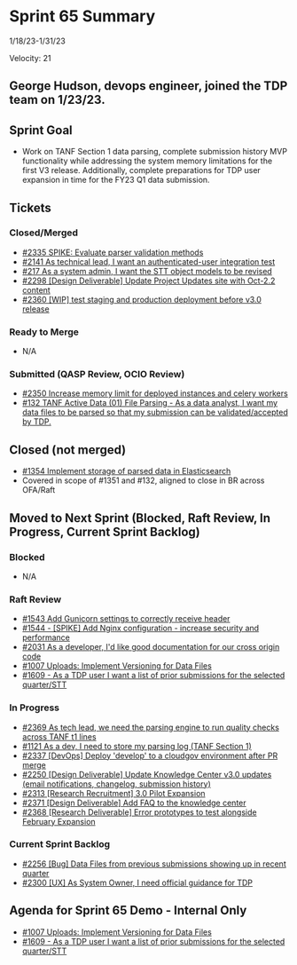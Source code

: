 
# Sprint 65 Summary
1/18/23-1/31/23

Velocity: 21
## George Hudson, devops engineer, joined the TDP team on 1/23/23.  
## Sprint Goal
* Work on TANF Section 1 data parsing, complete submission history MVP functionality while addressing the system memory limitations for the first V3 release. Additionally, complete preparations for TDP user expansion in time for the FY23 Q1 data submission.
 

## Tickets
### Closed/Merged
* [#2335 SPIKE: Evaluate parser validation methods](https://github.com/raft-tech/TANF-app/issues/2335)
* [#2141 As technical lead, I want an authenticated-user integration test](https://github.com/raft-tech/TANF-app/issues/2141)
* [#217 As a system admin, I want the STT object models to be revised](https://github.com/raft-tech/TANF-app/issues/217)
* [#2298 [Design Deliverable] Update Project Updates site with Oct-2.2 content](https://github.com/raft-tech/TANF-app/issues/2298)
* [#2360 [WIP] test staging and production deployment before v3.0 release](https://github.com/raft-tech/TANF-app/issues/2360)

### Ready to Merge
* N/A

### Submitted (QASP Review, OCIO Review)

* [#2350 Increase memory limit for deployed instances and celery workers](https://github.com/raft-tech/TANF-app/issues/2350)
* [#132 TANF Active Data (01) File Parsing - As a data analyst, I want my data files to be parsed so that my submission can be validated/accepted by TDP.](https://github.com/raft-tech/TANF-app/issues/132)

## Closed (not merged)
* [#1354 Implement storage of parsed data in Elasticsearch](https://github.com/raft-tech/TANF-app/issues/1354)
* Covered in scope of #1351 and #132, aligned to close in BR across OFA/Raft

## Moved to Next Sprint (Blocked, Raft Review, In Progress, Current Sprint Backlog)

### Blocked
* N/A

### Raft Review
* [#1543 Add Gunicorn settings to correctly receive header](https://github.com/raft-tech/TANF-app/issues/1543)
* [#1544 - [SPIKE] Add Nginx configuration - increase security and performance](https://github.com/raft-tech/TANF-app/issues/1544)
* [#2031 As a developer, I'd like good documentation for our cross origin code](https://github.com/raft-tech/TANF-app/issues/2031)
* [#1007 Uploads: Implement Versioning for Data Files](https://github.com/raft-tech/TANF-app/issues/1007)
* [#1609 - As a TDP user I want a list of prior submissions for the selected quarter/STT](https://github.com/raft-tech/TANF-app/issues/1609)


### In Progress
* [#2369 As tech lead, we need the parsing engine to run quality checks across TANF t1 lines](https://app.zenhub.com/workspaces/sprint-board-5f18ab06dfd91c000f7e682e/issues/gh/raft-tech/tanf-app/2369)
* [#1121 As a dev, I need to store my parsing log (TANF Section 1)](https://app.zenhub.com/workspaces/sprint-board-5f18ab06dfd91c000f7e682e/issues/gh/raft-tech/tanf-app/1121)
* [#2337 [DevOps] Deploy 'develop' to a cloudgov environment after PR merge](https://app.zenhub.com/workspaces/sprint-board-5f18ab06dfd91c000f7e682e/issues/gh/raft-tech/tanf-app/2337)
* [#2250 [Design Deliverable] Update Knowledge Center v3.0 updates (email notifications, changelog, submission history)](https://github.com/raft-tech/TANF-app/issues/2250)
* [#2313 [Research Recruitment] 3.0 Pilot Expansion](https://github.com/raft-tech/TANF-app/issues/2313)
* [#2371 [Design Deliverable] Add FAQ to the knowledge center](https://app.zenhub.com/workspaces/sprint-board-5f18ab06dfd91c000f7e682e/issues/gh/raft-tech/tanf-app/2371)
* [#2368 [Research Deliverable] Error prototypes to test alongside February Expansion](https://app.zenhub.com/workspaces/sprint-board-5f18ab06dfd91c000f7e682e/issues/gh/raft-tech/tanf-app/2368)


### Current Sprint Backlog
* [#2256 [Bug] Data Files from previous submissions showing up in recent quarter](https://github.com/raft-tech/TANF-app/issues/2256)
* [#2300 [UX] As System Owner, I need official guidance for TDP](https://github.com/raft-tech/TANF-app/issues/2300)

## Agenda for Sprint 65 Demo - Internal Only
* [#1007 Uploads: Implement Versioning for Data Files](https://github.com/raft-tech/TANF-app/issues/1007)
* [#1609 - As a TDP user I want a list of prior submissions for the selected quarter/STT](https://github.com/raft-tech/TANF-app/issues/1609)
